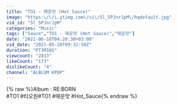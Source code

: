 ```yaml
---
title: "TO1 - 매운맛 (Hot Sauce)"
image: "https:\/\/i.ytimg.com\/vi\/5l_5PJnrJpM\/hqdefault.jpg"
vid_id: "5l_5PJnrJpM"
categories: "Music"
tags: ["Sauce","TO1 - 매운맛 (Hot Sauce)","매운맛"]
date: "2021-06-18T04:20:30+03:00"
vid_date: "2021-05-20T09:32:50Z"
duration: "PT3M18S"
viewcount: "2833"
likeCount: "173"
dislikeCount: "4"
channel: "ALBLUM KPOP"
---
```

{% raw %}Album : RE:BORN<br />#TO1 #티오원#TO1 #매운맛 #Hot_Sauce{% endraw %}
